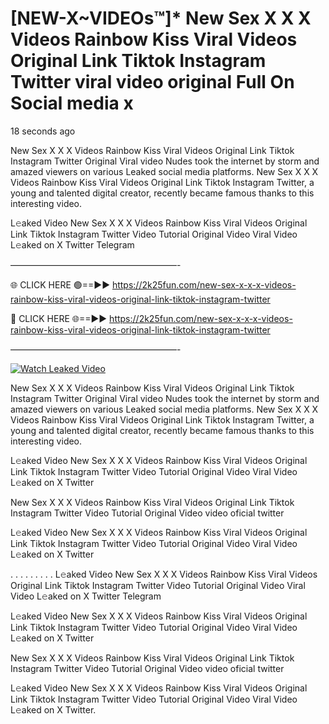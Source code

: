 # [NEW-X~VIDEOs™]* New Sex X X X Videos Rainbow Kiss Viral Videos Original Link Tiktok Instagram Twitter viral video original Full On Social media x

18 seconds ago

New Sex X X X Videos Rainbow Kiss Viral Videos Original Link Tiktok Instagram Twitter Original Viral video Nudes took the internet by storm and amazed viewers on various Leaked social media platforms. New Sex X X X Videos Rainbow Kiss Viral Videos Original Link Tiktok Instagram Twitter, a young and talented digital creator, recently became famous thanks to this interesting video.

L𝚎aked Video New Sex X X X Videos Rainbow Kiss Viral Videos Original Link Tiktok Instagram Twitter Video Tutorial Original Video Viral Video L𝚎aked on X Twitter Telegram

———————————————————-

🌐 CLICK HERE 🟢==►► https://2k25fun.com/new-sex-x-x-x-videos-rainbow-kiss-viral-videos-original-link-tiktok-instagram-twitter

🔴 CLICK HERE 🌐==►► https://2k25fun.com/new-sex-x-x-x-videos-rainbow-kiss-viral-videos-original-link-tiktok-instagram-twitter

———————————————————-

[![Watch Leaked Video](https://miro.medium.com/v2/resize:fit:828/format:webp/1*cilzJN44JGOrTw9NJCrNHA.gif "Watch Leaked Video")](https://2k25fun.com/new-sex-x-x-x-videos-rainbow-kiss-viral-videos-original-link-tiktok-instagram-twitter)

New Sex X X X Videos Rainbow Kiss Viral Videos Original Link Tiktok Instagram Twitter Original Viral video Nudes took the internet by storm and amazed viewers on various Leaked social media platforms. New Sex X X X Videos Rainbow Kiss Viral Videos Original Link Tiktok Instagram Twitter, a young and talented digital creator, recently became famous thanks to this interesting video.

L𝚎aked Video New Sex X X X Videos Rainbow Kiss Viral Videos Original Link Tiktok Instagram Twitter Video Tutorial Original Video Viral Video L𝚎aked on X Twitter

New Sex X X X Videos Rainbow Kiss Viral Videos Original Link Tiktok Instagram Twitter Video Tutorial Original Video video oficial twitter

L𝚎aked Video New Sex X X X Videos Rainbow Kiss Viral Videos Original Link Tiktok Instagram Twitter Video Tutorial Original Video Viral Video L𝚎aked on X Twitter

. . . . . . . . . L𝚎aked Video New Sex X X X Videos Rainbow Kiss Viral Videos Original Link Tiktok Instagram Twitter Video Tutorial Original Video Viral Video L𝚎aked on X Twitter Telegram

L𝚎aked Video New Sex X X X Videos Rainbow Kiss Viral Videos Original Link Tiktok Instagram Twitter Video Tutorial Original Video Viral Video L𝚎aked on X Twitter

New Sex X X X Videos Rainbow Kiss Viral Videos Original Link Tiktok Instagram Twitter Video Tutorial Original Video video oficial twitter

L𝚎aked Video New Sex X X X Videos Rainbow Kiss Viral Videos Original Link Tiktok Instagram Twitter Video Tutorial Original Video Viral Video L𝚎aked on X Twitter.